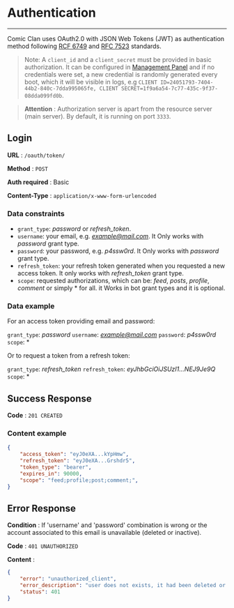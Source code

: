 # Authentication

---

Comic Clan uses OAuth2.0 with JSON Web Tokens (JWT) as authentication method following [RCF 6749](https://tools.ietf.org/html/rfc6749) and [RFC 7523](https://tools.ietf.org/html/rfc7523) standards.

> Note: A `client_id` and a `client_secret` must be provided in basic authorization. It can be configured in [Management Panel](management.md) and if no credentials were set, a new credential is randomly generated every boot, which it will be visible in logs, e.g `CLIENT ID=24051793-7404-44b2-840c-7dda995065fe, CLIENT SECRET=1f9a6a54-7c77-435c-9f37-08dda099fd0b`.

> **Attention** : Authorization server is apart from the resource server (main server). By default, it is running on port `3333`.

## Login

**URL** : `/oauth/token/`

**Method** : `POST`

**Auth required** : Basic

**Content-Type** : `application/x-www-form-urlencoded`

### Data constraints

- `grant_type`: *password* or *refresh_token*.
- `username`: your email, e.g. *example@mail.com*. It Only works with *password* grant type.
- `password`: your password, e.g. *p4ssw0rd*. It Only works with *password* grant type.
- `refresh_token`: your refresh token generated when you requested a new access token. It only works with *refresh_token* grant type.
- `scope`: requested authorizations, which can be: *feed*, *posts*, *profile*, *comment* or simply * for all. it Works in bot grant types and it is optional.

### Data example

For an access token providing email and password:

`grant_type`: *password*
`username`: *example@mail.com*
`password`: *p4ssw0rd*
`scope`: *

Or to request a token from a refresh token:

`grant_type`: *refresh_token*
`refresh_token`: *eyJhbGciOiJSUzI1...NEJ9Je9Q*
`scope`: *

## Success Response

**Code** : `201 CREATED`

### Content example

```json
{
    "access_token": "eyJ0eXA...kYpHmw",
    "refresh_token": "eyJ0eXA...Grshdr5",
    "token_type": "bearer",
    "expires_in": 90000,
    "scope": "feed;profile;post;comment;",
}
```

## Error Response

**Condition** : If 'username' and 'password' combination is wrong or the account associated to this email is unavailable (deleted or inactive).

**Code** : `401 UNAUTHORIZED`

**Content** :

```json
{
    "error": "unauthorized_client",
    "error_description": "user does not exists, it had been deleted or username and password does not match",
    "status": 401
}
```
